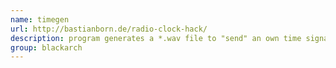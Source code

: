 ```yaml
---
name: timegen
url: http://bastianborn.de/radio-clock-hack/
description: program generates a *.wav file to "send" an own time signal to DCF77 compatible devices. URL : http://bastianborn.de/radio-clock-hack/ Groups : blackarch blackarch-wireless
group: blackarch
---
```

